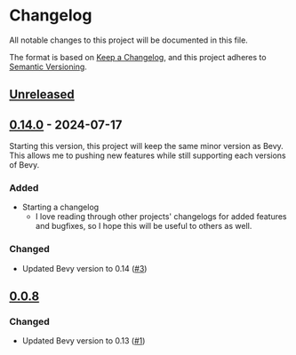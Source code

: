 # Changelog

All notable changes to this project will be documented in this file.

The format is based on [Keep a Changelog](https://keepachangelog.com/en/1.1.0/),
and this project adheres to [Semantic Versioning](https://semver.org/spec/v2.0.0.html).

## [Unreleased]

[unreleased]: https://github.com/PoOnesNerfect/bevy_bsml

## [0.14.0] - 2024-07-17

Starting this version, this project will keep the same minor version as Bevy.
This allows me to pushing new features while still supporting each versions of Bevy.

[0.14.0]: https://github.com/PoOnesNerfect/bevy_bsml/compare/v0.0.8...v0.14.0

### Added

- Starting a changelog
  - I love reading through other projects' changelogs for added features and bugfixes, so I hope
    this will be useful to others as well.

### Changed

- Updated Bevy version to 0.14 ([#3])

[#3]: https://github.com/PoOnesNerfect/bevy_bsml/pull/3

## [0.0.8]

### Changed

- Updated Bevy version to 0.13 ([#1])

[#1]: https://github.com/PoOnesNerfect/bevy_bsml/pull/1
[0.0.8]: https://github.com/PoOnesNerfect/bevy_bsml/compare/v0.0.7...v0.0.8
